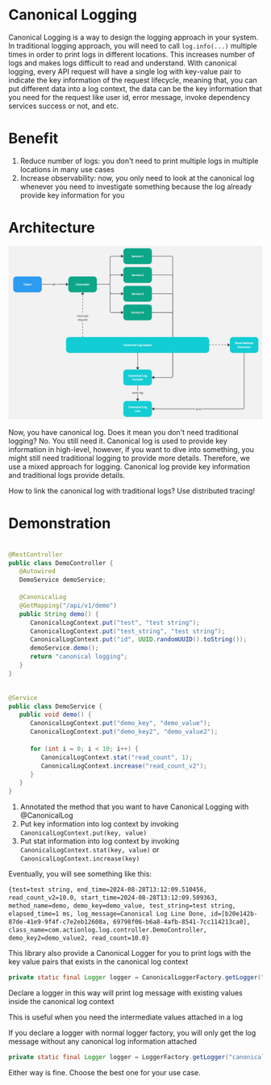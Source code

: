 # Canonical Logging

Canonical Logging is a way to design the logging approach in your system. In traditional logging approach, you will need
to call `log.info(...)` multiple times in order to print logs in different locations. This increases number of logs and
makes logs difficult to read and understand.
With canonical logging, every API request will have a single log with key-value pair to indicate the key information of
the request lifecycle, meaning that, you can put different data into a log context, the data can be the key information
that you need for the request like user id, error message, invoke dependency services success or not, and etc.

# Benefit

1. Reduce number of logs: you don't need to print multiple logs in multiple locations in many use cases
2. Increase observability: now, you only need to look at the canonical log whenever you need to investigate something
   because the log already provide key information for you

# Architecture

![](./docs/canonical-logging.jpg)

Now, you have canonical log. Does it mean you don't need traditional logging? No. You still need it. Canonical log is
used to provide key information in high-level, however, if you want to dive into something, you might still need
traditional logging to provide more details. Therefore, we use a mixed approach for logging. Canonical log provide key
information and traditional logs provide details.

How to link the canonical log with traditional logs? Use distributed tracing!

# Demonstration

```java

@RestController
public class DemoController {
   @Autowired
   DemoService demoService;

   @CanonicalLog
   @GetMapping("/api/v1/demo")
   public String demo() {
      CanonicalLogContext.put("test", "test string");
      CanonicalLogContext.put("test_string", "test string");
      CanonicalLogContext.put("id", UUID.randomUUID().toString());
      demoService.demo();
      return "canonical logging";
   }
}
```

```java

@Service
public class DemoService {
   public void demo() {
      CanonicalLogContext.put("demo_key", "demo_value");
      CanonicalLogContext.put("demo_key2", "demo_value2");

      for (int i = 0; i < 10; i++) {
         CanonicalLogContext.stat("read_count", 1);
         CanonicalLogContext.increase("read_count_v2");
      }
   }
}
```

1. Annotated the method that you want to have Canonical Logging with @CanonicalLog
2. Put key information into log context by invoking `CanonicalLogContext.put(key, value)`
3. Put stat information into log context by invoking `CanonicalLogContext.stat(key, value)`
   or `CanonicalLogContext.increase(key)`

Eventually, you will see something like this:

```
{test=test string, end_time=2024-08-28T13:12:09.510456, read_count_v2=10.0, start_time=2024-08-28T13:12:09.509363, method_name=demo, demo_key=demo_value, test_string=test string, elapsed_time=1 ms, log_message=Canonical Log Line Done, id=[b20e142b-87de-41e9-9f4f-c7e2eb12608a, 69798f06-b6a8-4afb-8541-7cc114213ca0], class_name=com.actionlog.log.controller.DemoController, demo_key2=demo_value2, read_count=10.0}
```

This library also provide a Canonical Logger for you to print logs with the key value pairs that exists in the canonical
log context

```java
private static final Logger logger = CanonicalLoggerFactory.getLogger("canonical-log");
```

Declare a logger in this way will print log message with existing values inside the canonical log context

This is useful when you need the intermediate values attached in a log

If you declare a logger with normal logger factory, you will only get the log message without any canonical log
information attached

```java
private static final Logger logger = LoggerFactory.getLogger("canonical-log");
```

Either way is fine. Choose the best one for your use case.